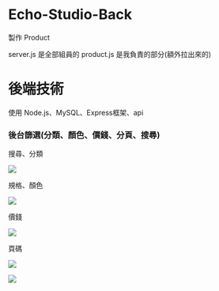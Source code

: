 # Echo-Studio-Back
製作 Product 

server.js 是全部組員的
product.js 是我負責的部分(額外拉出來的)

# 後端技術

使用 Node.js、MySQL、Express框架、api

### 後台篩選(分類、顏色、價錢、分頁、搜尋)


搜尋、分類

![](https://i.imgur.com/1zmmViy.png)

規格、顏色

![](https://i.imgur.com/fmP1Wdl.png)

價錢

![](https://i.imgur.com/fRd2QSO.png)

頁碼

![](https://i.imgur.com/TdVvs4n.png)

![](https://i.imgur.com/RpZjAsQ.png)
